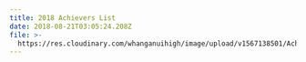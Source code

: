 ```yaml
---
title: 2018 Achievers List
date: 2018-08-21T03:05:24.208Z
file: >-
  https://res.cloudinary.com/whanganuihigh/image/upload/v1567138501/Achievers/2018_ACHIEVERS_LIST.pdf
---
```


